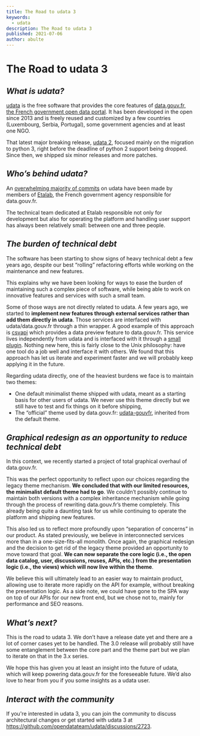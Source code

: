 ```yaml
---
title: The Road to udata 3
keywords:
  - udata
description: The Road to udata 3
published: 2021-07-06
author: abulte
---
```


# The Road to udata 3

## *What is udata?*

[udata](https://github.com/opendatateam/udata) is the free software that provides the core features of [data.gouv.fr, the French government open data portal](https://www.data.gouv.fr/fr/). It has been developed in the open since 2013 and is freely reused and customized by a few countries (Luxembourg, Serbia, Portugal), some government agencies and at least one NGO.

That latest major breaking release, [udata 2](https://github.com/opendatateam/udata/blob/master/CHANGELOG.md#200-2020-03-11), focused mainly on the migration to python 3, right before the deadline of python 2 support being dropped. Since then, we shipped six minor releases and more patches.

## *Who’s behind udata?*
An [overwhelming majority of commits](https://github.com/opendatateam/udata/graphs/contributors) on udata have been made by members of [Etalab](https://www.etalab.gouv.fr), the French government agency responsible for data.gouv.fr.

The technical team dedicated at Etalab responsible not only for development but also for operating the platform and handling user support has always been relatively small: between one and three people.

## *The burden of technical debt*

The software has been starting to show signs of heavy technical debt a few years ago, despite our best “rolling” refactoring efforts while working on the maintenance and new features.

This explains why we have been looking for ways to ease the burden of maintaining such a complex piece of software, while being able to work on innovative features and services with such a small team.

Some of those ways are not directly related to udata. A few years ago, we started to **implement new features through external services rather than add them directly in udata**. Those services are interfaced with udata/data.gouv.fr through a thin wrapper. A good example of this approach is [csvapi](https://github.com/etalab/csvapi) which provides a data preview feature to data.gouv.fr. This service lives independently from udata and is interfaced with it through a [small plugin](https://github.com/opendatateam/udata-tabular-preview). Nothing new here, this is fairly close to the Unix philosophy: have one tool do a job well and interface it with others. We found that this approach has let us iterate and experiment faster and we will probably keep applying it in the future.

Regarding udata directly, one of the heaviest burdens we face is to maintain two themes:
- One default minimalist theme shipped with udata, meant as a starting basis for other users of udata. We never use this theme directly but we still have to test and fix things on it before shipping,
- The “official” theme used by data.gouv.fr: [udata-gouvfr](https://github.com/etalab/udata-gouvfr), inherited from the default theme.

## *Graphical redesign as an opportunity to reduce technical debt*

In this context, we recently started a project of total graphical overhaul of data.gouv.fr.

This was the perfect opportunity to reflect upon our choices regarding the legacy theme mechanism. **We concluded that with our limited resources, the minimalist default theme had to go**. We couldn’t possibly continue to maintain both versions with a complex inheritance mechanism while going through the process of rewriting data.gouv.fr’s theme completely. This already being quite a daunting task for us while continuing to operate the platform and shipping new features.

This also led us to reflect more profoundly upon “separation of concerns” in our product. As stated previously, we believe in interconnected services more than in a one-size-fits-all monolith. Once again, the graphical redesign and the decision to get rid of the legacy theme provided an opportunity to move toward that goal. **We can now separate the core logic (i.e., the open data catalog, user, discussions, reuses, APIs, etc.) from the presentation logic (i.e., the views) which will now live within the theme**.

We believe this will ultimately lead to an easier way to maintain product, allowing use to iterate more rapidly on the API for example, without breaking the presentation logic. As a side note, we could have gone to the SPA way on top of our APIs for our new front end, but we chose not to, mainly for performance and SEO reasons.

## *What’s next?*

This is the road to udata 3. We don’t have a release date yet and there are a lot of corner cases yet to be handled. The 3.0 release will probably still have some entanglement between the core part and the theme part but we plan to iterate on that in the 3.x series.

We hope this has given you at least an insight into the future of udata, which will keep powering data.gouv.fr for the foreseeable future. We’d also love to hear from you if you some insights as a udata user.

## *Interact with the community*

 If you're interested in udata 3, you can join the community to discuss architectural changes or get started with udata 3 at https://github.com/opendatateam/udata/discussions/2723.
